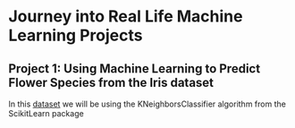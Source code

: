 # Journey into Real Life Machine Learning Projects

## Project 1: Using Machine Learning to Predict Flower Species from the Iris dataset
In this [dataset](https://github.com/johnnys7n/Machine-Learning-Projects/tree/main/Iris_Species_Classification) we will be using the KNeighborsClassifier algorithm from the ScikitLearn package
